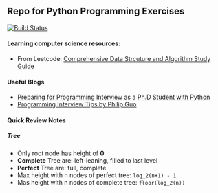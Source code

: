 ## Repo for Python Programming Exercises 
[![Build Status](https://travis-ci.com/jungwook-lee/coding-practice.svg?branch=master)](https://travis-ci.com/jungwook-lee/coding-practice)

#### Learning computer science resources:
- From Leetcode: [Comprehensive Data Strcuture and Algorithm Study Guide](https://leetcode.com/discuss/general-discussion/494279/comprehensive-data-structure-and-algorithm-study-guidee)

#### Useful Blogs
- [Preparing for Programming Interview as a Ph.D Student with Python](https://medium.com/@ratulsaha/preparing-for-programming-interview-as-a-phd-student-with-python-5f8af8b40d5f)
- [Programming Interview Tips by Philip Guo](http://www.pgbovine.net/programming-interview-tips.htm)

#### Quick Review Notes

##### Tree
- Only root node has height of **0**
- **Complete** Tree are: left-leaning, filled to last level
- **Perfect** Tree are: full, complete
- Max height with n nodes of perfect tree: `log_2(n+1) - 1`
- Mas height with n nodes of complete tree: `floor(log_2(n))`
